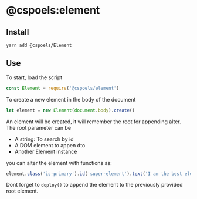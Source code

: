 # @cspoels:element

## Install

```
yarn add @cspoels/Element
```


## Use
To start, load the script
```js
const Element = require('@cspoels/element')
```

To create a new element in the body of the document
```js
let element = new Element(document.body).create()
```

An element will be created, it will remember the root for appending alter. The root parameter can be 
 - A string: To search by id
 - A DOM element to appen dto
 - Another Element instance

you can alter the element with functions as:
```js
element.class('is-primary').id('super-element').text('I am the best element').deploy()
```

Dont forget to `deploy()` to append the element to the previously provided root element. 

